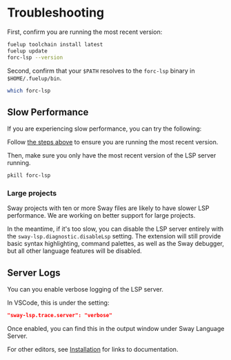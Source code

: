# Troubleshooting

First, confirm you are running the most recent version:

```sh
fuelup toolchain install latest
fuelup update
forc-lsp --version
```

Second, confirm that your `$PATH` resolves to the `forc-lsp` binary in `$HOME/.fuelup/bin`.

```sh
which forc-lsp
```

## Slow Performance

If you are experiencing slow performance, you can try the following:

Follow [the steps above](#troubleshooting) to ensure you are running the most recent version.

Then, make sure you only have the most recent version of the LSP server running.

```sh
pkill forc-lsp
```

### Large projects
Sway projects with ten or more Sway files are likely to have slower LSP performance. We are working on better support for large projects.

In the meantime, if it's too slow, you can disable the LSP server entirely with the `sway-lsp.diagnostic.disableLsp` setting. The extension will still provide basic syntax highlighting, command palettes, as well as the Sway debugger, but all other language features will be disabled.

## Server Logs

You can you enable verbose logging of the LSP server.

In VSCode, this is under the setting:

```json
"sway-lsp.trace.server": "verbose"
```

Once enabled, you can find this in the output window under Sway Language Server.

For other editors, see [Installation](./installation.md) for links to documentation.
